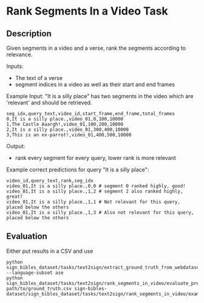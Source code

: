 # Rank Segments In a Video Task

## Description
Given segments in a video and a verse, rank the segments according to relevance.

Inputs: 
* The text of a verse
* segment indices in a video as well as their start and end frames 

Example Input: "It is a silly place" has two segments in the video which are 'relevant' and should be retrieved.
```
seg_idx,query_text,video_id,start_frame,end_frame,total_frames
0,It is a silly place.,video_01,0,100,10000
1,The Castle Aaargh!,video_01,100,200,10000
2,It is a silly place.,video_01,300,400,10000
3,This is an ex-parrot!,video_01,400,500,10000
````
Output:
* rank every segment for every query, lower rank is more relevant

Example correct predictions for query "It is a silly place":
```
video_id,query_text,rank,seg_idx
video_01,It is a silly place.,0,0 # segment 0 ranked highly, good!
video_01,It is a silly place.,1,2 # segment 2 also ranked highly, great!
video_01,It is a silly place.,1,1 # Not relevant for this query, placed below the others
video_01,It is a silly place.,1,3 # Also not relevant for this query, placed below the others
```

## Evaluation
Either put results in a CSV and use 

```
python sign_bibles_dataset/tasks/text2sign/extract_ground_truth_from_webdataset.py --language-subset ase
python sign_bibles_dataset/tasks/text2sign/rank_segments_in_video/evaluate_predictions.py path/to/ground_truth.csv sign-bibles-dataset/sign_bibles_dataset/tasks/text2sign/rank_segments_in_video/example_predictions/wrong_predictions.csv 
```